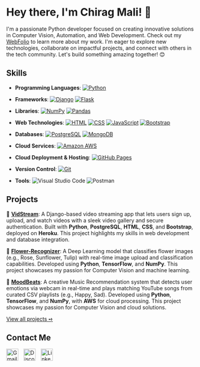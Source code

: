 # Hey there, I'm Chirag Mali! 👋
I'm a passionate Python developer focused on creating innovative solutions in Computer Vision, Automation, and Web Development. Check out my [WebFolio](https://aashnajoshi.github.io/) to learn more about my work. I'm eager to explore new technologies, collaborate on impactful projects, and connect with others in the tech community. Let's build something amazing together! 😊

## Skills
- **Programming Languages**: <a href="https://github.com/search?q=user%3AChirag-33+language%3Apython"><img alt="Python" src="https://img.shields.io/badge/Python-14354C.svg?logo=python&logoColor=white"></a>

- **Frameworks**: <a href="https://github.com/search?q=user%3AChirag-33+django"><img alt="Django" src="https://img.shields.io/badge/Django-092E20.svg?logo=django&logoColor=white"></a> <a href="https://github.com/search?q=user%3AChirag-33+flask"><img alt="Flask" src="https://img.shields.io/badge/Flask-000000.svg?logo=flask&logoColor=white"></a>

- **Libraries**: <a href="https://github.com/search?q=user%3AChirag-33+numpy"><img alt="NumPy" src="https://img.shields.io/badge/Numpy-013243.svg?logo=numpy&logoColor=white"></a> <a href="https://github.com/search?q=user%3AChirag-33+pandas"><img alt="Pandas" src="https://img.shields.io/badge/Pandas-150458.svg?logo=pandas&logoColor=white"></a>

- **Web Technologies**: <a href="https://github.com/search?q=user%3AChirag-33+language%3Ahtml"><img alt="HTML" src="https://img.shields.io/badge/HTML-E34F26.svg?logo=html5&logoColor=white"></a> <a href="https://github.com/search?q=user%3AChirag-33+language%3Acss"><img alt="CSS" src="https://img.shields.io/badge/CSS-1572B6.svg?logo=css3&logoColor=white"></a> <a href="https://github.com/search?q=user%3AChirag-33+language%3Ajavascript"><img alt="JavaScript" src="https://img.shields.io/badge/JavaScript-F7DF1E.svg?logo=javascript&logoColor=black"></a> <a href="https://github.com/search?q=user%3AChirag-33+bootstrap"><img alt="Bootstrap" src="https://img.shields.io/badge/Bootstrap-7952B3.svg?logo=bootstrap&logoColor=white"></a>

- **Databases**: <a href="https://github.com/search?q=user%3AChirag-33+language%3Apostgresql"><img alt="PostgreSQL" src="https://img.shields.io/badge/PostgreSQL-316192.svg?logo=postgresql&logoColor=white"></a> <a href="https://github.com/search?q=user%3AChirag-33+language%3Amongodb"><img alt="MongoDB" src="https://img.shields.io/badge/MongoDB-4ea94b.svg?logo=mongodb&logoColor=white"></a>

- **Cloud Services**: <a href="https://github.com/search?q=user%3AChirag-33+aws"><img alt="Amazon AWS" src="https://img.shields.io/badge/Amazon_AWS-232F3E?logo=amazonaws&logoColor=white"></a>

- **Cloud Deployment & Hosting**: <a href="https://github.com/search?q=user%3AChirag-33+github+pages"><img alt="GitHub Pages" src="https://img.shields.io/badge/GitHub%20Pages-327FC7.svg?logo=github&logoColor=white"></a>

- **Version Control**: <a href="https://github.com/search?q=user%3AChirag-33+git"><img alt="Git" src="https://img.shields.io/badge/Git-F05033.svg?logo=git&logoColor=white"></a>

- **Tools**: <img alt="Visual Studio Code" src="https://img.shields.io/badge/Visual%20Studio%20Code-0078d7.svg?logo=visual-studio-code&logoColor=white"> <img alt="Postman" src="https://img.shields.io/badge/Postman-FF6C37.svg?logo=postman&logoColor=white">

## Projects
🎥 **[VidStream](https://github.com/aashnajoshi/VidStream)**: A Django-based video streaming app that lets users sign up, upload, and watch videos with a sleek video gallery and secure authentication. Built with **Python**, **PostgreSQL**, **HTML**, **CSS**, and **Bootstrap**, deployed on **Heroku**. This project highlights my skills in web development and database integration.

🌸 **[Flower-Recognizer](https://github.com/aashnajoshi/Flower-Recognizer)**: A Deep Learning model that classifies flower images (e.g., Rose, Sunflower, Tulip) with real-time image upload and classification capabilities. Developed using **Python**, **TensorFlow**, and **NumPy**. This project showcases my passion for Computer Vision and machine learning.

🎵 **[MoodBeats](https://github.com/aashnajoshi/MoodBeats)**: A creative Music Recommendation system that detects user emotions via webcam in real-time and plays matching YouTube songs from curated CSV playlists (e.g., Happy, Sad). Developed using **Python**, **TensorFlow**, and **NumPy**, with **AWS** for cloud processing. This project showcases my passion for Computer Vision and cloud solutions.

[View all projects ➺](https://github.com/Chirag-33?tab=repositories)

## Contact Me
<a href="mailto:malichirag33@gmail.com"><img alt="Gmail" width="32" src="https://img.icons8.com/color/48/gmail-new.png"></a>  <a href="https://discord.com/users/790711856687480852"><img alt="Discord" width="32" src="https://img.icons8.com/color/48/discord-logo.png"></a>  <a href="https://www.linkedin.com/in/chirag-mali33/"><img alt="LinkedIn" width="32" src="https://cdn.jsdelivr.net/gh/devicons/devicon/icons/linkedin/linkedin-original.svg"></a>
